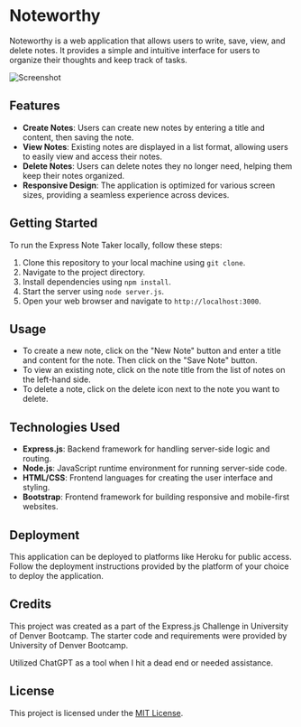 # Noteworthy

Noteworthy is a web application that allows users to write, save, view, and delete notes. It provides a simple and intuitive interface for users to organize their thoughts and keep track of tasks.

![Screenshot](/public/images/screenshot.png)

## Features

- **Create Notes**: Users can create new notes by entering a title and content, then saving the note.
- **View Notes**: Existing notes are displayed in a list format, allowing users to easily view and access their notes.
- **Delete Notes**: Users can delete notes they no longer need, helping them keep their notes organized.
- **Responsive Design**: The application is optimized for various screen sizes, providing a seamless experience across devices.

## Getting Started

To run the Express Note Taker locally, follow these steps:

1. Clone this repository to your local machine using `git clone`.
2. Navigate to the project directory.
3. Install dependencies using `npm install`.
4. Start the server using `node server.js`.
5. Open your web browser and navigate to `http://localhost:3000`.

## Usage

- To create a new note, click on the "New Note" button and enter a title and content for the note. Then click on the "Save Note" button.
- To view an existing note, click on the note title from the list of notes on the left-hand side.
- To delete a note, click on the delete icon next to the note you want to delete.

## Technologies Used

- **Express.js**: Backend framework for handling server-side logic and routing.
- **Node.js**: JavaScript runtime environment for running server-side code.
- **HTML/CSS**: Frontend languages for creating the user interface and styling.
- **Bootstrap**: Frontend framework for building responsive and mobile-first websites.

## Deployment

This application can be deployed to platforms like Heroku for public access. Follow the deployment instructions provided by the platform of your choice to deploy the application.

## Credits

This project was created as a part of the Express.js Challenge in University of Denver Bootcamp. The starter code and requirements were provided by University of Denver Bootcamp.

Utilized ChatGPT as a tool when I hit a dead end or needed assistance. 

## License

This project is licensed under the [MIT License](LICENSE).
